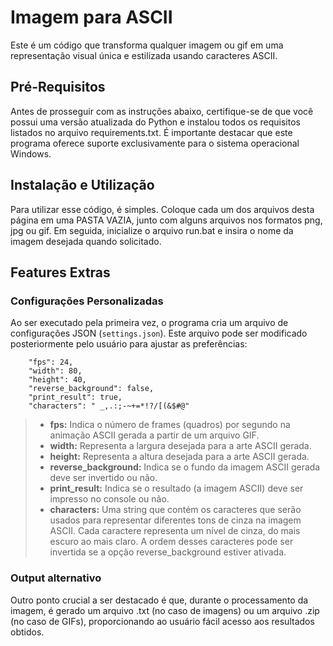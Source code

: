 # Imagem para ASCII
Este é um código que transforma qualquer imagem ou gif em uma representação visual única e estilizada usando caracteres ASCII.

## Pré-Requisitos
Antes de prosseguir com as instruções abaixo, certifique-se de que você possui uma versão atualizada do Python e instalou todos os requisitos listados no arquivo requirements.txt. É importante destacar que este programa oferece suporte exclusivamente para o sistema operacional Windows.

## Instalação e Utilização
Para utilizar esse código, é simples. Coloque cada um dos arquivos desta página em uma PASTA VAZIA, junto com alguns arquivos nos formatos png, jpg ou gif. Em seguida, inicialize o arquivo run.bat e insira o nome da imagem desejada quando solicitado.

## Features Extras
### Configurações Personalizadas
Ao ser executado pela primeira vez, o programa cria um arquivo de configurações JSON (`settings.json`). Este arquivo pode ser modificado posteriormente pelo usuário para ajustar as preferências:

```
    "fps": 24,
    "width": 80,
    "height": 40,
    "reverse_background": false,
    "print_result": true,
    "characters": " _,.:;-~+=*!?/[(&$#@"
```
> - **fps:** Indica o número de frames (quadros) por segundo na animação ASCII gerada a partir de um arquivo GIF. <br />
> - **width:** Representa a largura desejada para a arte ASCII gerada. <br />
> - **height:** Representa a altura desejada para a arte ASCII gerada. <br />
> - **reverse_background:** Indica se o fundo da imagem ASCII gerada deve ser invertido ou não. <br />
> - **print_result:** Indica se o resultado (a imagem ASCII) deve ser impresso no console ou não. <br />
> - **characters:** Uma string que contém os caracteres que serão usados para representar diferentes tons de cinza na imagem ASCII. Cada caractere representa um nível de cinza, do mais escuro ao mais claro. A ordem desses caracteres pode ser invertida se a opção reverse_background estiver ativada. <br />

### Output alternativo
Outro ponto crucial a ser destacado é que, durante o processamento da imagem, é gerado um arquivo .txt (no caso de imagens) ou um arquivo .zip (no caso de GIFs), proporcionando ao usuário fácil acesso aos resultados obtidos.

